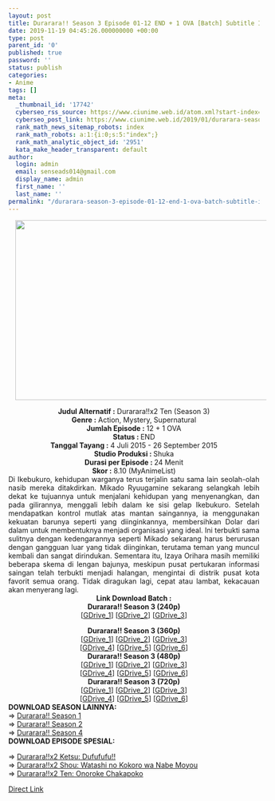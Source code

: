 ```yaml
---
layout: post
title: Durarara!! Season 3 Episode 01-12 END + 1 OVA [Batch] Subtitle Indonesia
date: 2019-11-19 04:45:26.000000000 +00:00
type: post
parent_id: '0'
published: true
password: ''
status: publish
categories:
- Anime
tags: []
meta:
  _thumbnail_id: '17742'
  cyberseo_rss_source: https://www.ciunime.web.id/atom.xml?start-index=3001&max-results=150
  cyberseo_post_link: https://www.ciunime.web.id/2019/01/durarara-season-3-episode-01-12-end-1.html
  rank_math_news_sitemap_robots: index
  rank_math_robots: a:1:{i:0;s:5:"index";}
  rank_math_analytic_object_id: '2951'
  kata_make_header_transparent: default
author:
  login: admin
  email: senseads014@gmail.com
  display_name: admin
  first_name: ''
  last_name: ''
permalink: "/durarara-season-3-episode-01-12-end-1-ova-batch-subtitle-indonesia/"
---
```

<div class="separator" style="clear: both; text-align: center;"><a href="https://1.bp.blogspot.com/-od9gJ28YQ8s/XDCtFTM9vuI/AAAAAAAAGRc/g9m9ivN7L2MY5d571aWKJn5vgAoZR64EgCPcBGAYYCw/s1600/Durarara%2521%2521%2BSeason%2B3.jpg" imageanchor="1" style="margin-left: 1em; margin-right: 1em;"><img border="0" data-original-height="720" data-original-width="1280" height="360" src="{{ site.baseurl }}/assets/2019/11/Durarara%2521%2521%2BSeason%2B3.jpg" width="640" /></a></div>
<p>
<div style="text-align: center;"><b>Judul Alternatif :</b> Durarara!!x2 Ten (Season 3)</div>
<div style="text-align: center;"><b><b>Genre :</b></b> Action, Mystery, Supernatural</div>
<div style="text-align: center;"><b>Jumlah Episode :</b> 12 + 1 OVA<br /><b>Status :&nbsp;</b>END<br /><b>Tanggal Tayang :</b> 4 Juli 2015 - 26 September 2015<br /><b>Studio Produksi : </b>Shuka<br /><b>Durasi per Episode :&nbsp;</b>24 Menit</div>
<div style="text-align: center;"><b>Skor :</b> 8.10 (MyAnimeList)</div>
<div style="text-align: justify;"></div>
<div style="text-align: justify;">Di Ikebukuro, kehidupan warganya terus terjalin satu sama lain seolah-olah nasib mereka ditakdirkan. Mikado Ryuugamine sekarang selangkah lebih dekat ke tujuannya untuk menjalani kehidupan yang menyenangkan, dan pada gilirannya, menggali lebih dalam ke sisi gelap Ikebukuro. Setelah mendapatkan kontrol mutlak atas mantan saingannya, ia menggunakan kekuatan barunya seperti yang diinginkannya, membersihkan Dolar dari dalam untuk membentuknya menjadi organisasi yang ideal. Ini terbukti sama sulitnya dengan kedengarannya seperti Mikado sekarang harus berurusan dengan gangguan luar yang tidak diinginkan, terutama teman yang muncul kembali dan sangat dirindukan. Sementara itu, Izaya Orihara masih memiliki beberapa skema di lengan bajunya, meskipun pusat pertukaran informasi saingan telah terbukti menjadi halangan, mengintai di distrik pusat kota favorit semua orang. Tidak diragukan lagi, cepat atau lambat, kekacauan akan menyerang lagi.</div>
<div style="text-align: justify;"></div>
<div style="text-align: justify;"></div>
<div style="text-align: center;"><b>Link Download Batch :</b></div>
<div style="text-align: center;">
<div style="text-align: center;"><b>Durarara!! Season 3 (240p)</b></div>
<div style="text-align: center;">[<a href="https://drive.google.com/uc?id=1TUIzaBRonOYkgoDx1rpCyR2_lp8EhRyr" target="_blank" rel="noopener">GDrive_1</a>] [<a href="https://drive.google.com/uc?id=1tFiEO0QF1YmG5Wew6NV0hXRD40mk0vIB" target="_blank" rel="noopener">GDrive_2</a>] [<a href="https://drive.google.com/uc?id=1t8X62wcarZBToFCgHNLruirDQ3vpOmgI" target="_blank" rel="noopener">GDrive_3</a>]</div>
<p></div>
<div style="text-align: center;"><b>Durarara!! Season 3 (360p)</b></div>
<div style="text-align: center;">[<a href="https://drive.google.com/uc?id=1fPdsQfJM3T_ow_nQrPmWvnLeDKtVLuh7" target="_blank" rel="noopener">GDrive_1</a>] [<a href="https://drive.google.com/uc?id=1VEtdMbBmPwhYSEm8alLtEY1-CzaU7EAC" target="_blank" rel="noopener">GDrive_2</a>] [<a href="https://drive.google.com/uc?id=1ck4cVP4B1Pm8otsuU2RZHb5ddBVDdSmX" target="_blank" rel="noopener">GDrive_3</a>]<br />[<a href="https://drive.google.com/uc?id=1N1HWZknVYSc-7PYqkEDCcUX3NUbWLDiC" target="_blank" rel="noopener">GDrive_4</a>] [<a href="https://drive.google.com/uc?id=1pTmy1J1m4LaN0y66A9Ay-yh9Yh-QtMb3" target="_blank" rel="noopener">GDrive_5</a>] [<a href="https://drive.google.com/uc?export=download&amp;id=1XyvNfepVMCDpFtcnAXAmKhDpcFaN_Wh_" target="_blank" rel="noopener">GDrive_6</a>]</div>
<div style="text-align: center;"></div>
<div style="text-align: center;"><b>Durarara!! Season 3 (480p)</b><br />[<a href="https://drive.google.com/uc?id=1H150J2tBTaTqhpCEuSTYy9GicEcNiiMY" target="_blank" rel="noopener">GDrive_1</a>] [<a href="https://drive.google.com/uc?id=0Bw5gQbX8wIpvQWV5WWtGMUo3VUU" target="_blank" rel="noopener">GDrive_2</a>] [<a href="https://drive.google.com/uc?id=1d1Iq3AAIM_JxtklzND_AQvfcTk7tYNf1" target="_blank" rel="noopener">GDrive_3</a>]<br />[<a href="https://drive.google.com/uc?id=1-bxIMm3uEC0GeNa4kmZ6Oovld3JvbZ5o" target="_blank" rel="noopener">GDrive_4</a>] [<a href="https://drive.google.com/uc?id=1QNMMhIseNtNYvPYRYqHVZAw8GWsyef-m" target="_blank" rel="noopener">GDrive_5</a>] [<a href="https://drive.google.com/uc?id=1fSWlPke3sfZm0xsePPUs_oZFaRA3cgIx" target="_blank" rel="noopener">GDrive_6</a>]</div>
<div style="text-align: center;"><b>Durarara!! Season 3 (720p)</b><br />[<a href="https://drive.google.com/uc?id=1wtXIWdvDyVCyM6Knc8Es78yksfJUf2IU" target="_blank" rel="noopener">GDrive_1</a>] [<a href="https://drive.google.com/uc?id=1FR1NUb-uFBh3xNO0Cdzixh8EIh6OCALh" target="_blank" rel="noopener">GDrive_2</a>] [<a href="https://drive.google.com/uc?id=1a6KMzNXPnOlIhZjBZfstfhwaCoNW7sQd" target="_blank" rel="noopener">GDrive_3</a>]<br />[<a href="https://drive.google.com/uc?id=1syZ7gmUoCKGWv63pK2USE5X7o9fjYaSl" target="_blank" rel="noopener">GDrive_4</a>] [<a href="https://drive.google.com/uc?id=1qWi57C5jADCfMTM8ELtVSVMS7bd0Foja" target="_blank" rel="noopener">GDrive_5</a>] [<a href="https://drive.google.com/uc?export=download&amp;id=1ZiGNI6S8GJwr17xucUoxi5ycCUYy_bZh" target="_blank" rel="noopener">GDrive_6</a>]
<div style="text-align: justify;">
<div style="text-align: justify;"></div>
<div style="text-align: justify;"><b>DOWNLOAD SEASON LAINNYA:</b></div>
<div style="text-align: justify;">=&gt;&nbsp;<a href="https://www.ciunime.web.id/2019/01/durarara-season-1-episode-01-24-end-1.html" target="_blank" rel="noopener">Durarara!! Season 1</a></div>
<div style="text-align: justify;">=&gt;&nbsp;<a href="https://www.ciunime.web.id/2019/01/durarara-season-2-episode-01-12-end-1.html" target="_blank" rel="noopener">Durarara!! Season 2</a><br />=&gt;&nbsp;<a href="https://www.ciunime.web.id/2019/01/durarara-season-4-episode-01-12-end-1.html" target="_blank" rel="noopener">Durarara!! Season 4</a></div>
<div style="text-align: justify;"><b>DOWNLOAD EPISODE SPESIAL:</b></p>
<p>=&gt;&nbsp;<a href="https://www.ciunime.web.id/2019/08/durararax2-ketsu-dufufufu-spesial.html" target="_blank" rel="noopener">Durarara!!x2 Ketsu: Dufufufu!!</a><br />=&gt;&nbsp;<a href="https://www.ciunime.web.id/2019/08/durararax2-shou-watashi-no-kokoro-wa.html" target="_blank" rel="noopener">Durarara!!x2 Shou: Watashi no Kokoro wa Nabe Moyou</a><br />=&gt;&nbsp;<a href="https://www.ciunime.web.id/2019/08/durararax2-ten-onoroke-chakapoko.html" target="_blank" rel="noopener">Durarara!!x2 Ten: Onoroke Chakapoko</a></p>
</div>
</div>
</div>
<link rel="stylesheet" href="https://cdnjs.cloudflare.com/ajax/libs/font-awesome/4.7.0/css/font-awesome.min.css" />
<div class="divbtn"> <a href="https://handymansurrender.com/fihup8buzv?key=94550f7ce39444073321dde3b8782f97" class="btn"><i class="fa fa-download"></i> Direct Link</a> </div>
